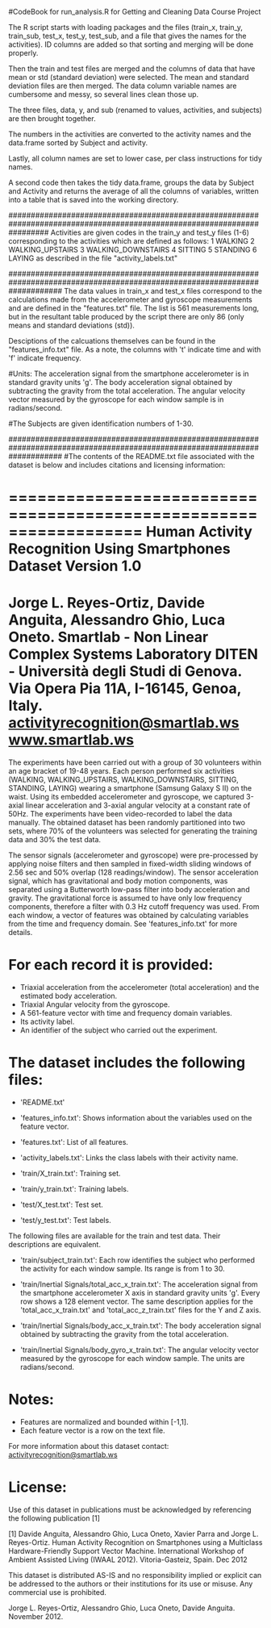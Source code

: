 #CodeBook for run_analysis.R for Getting and Cleaning Data Course Project

The R script starts with loading packages and the files (train_x, train_y, train_sub, test_x, test_y, test_sub, and a file that gives the names for the activities). ID columns are added so that sorting and merging will be done properly.

Then the train and test files are merged and the columns of data that have mean or std (standard deviation) were selected.
The mean and standard deviation files are then merged.
The data column variable names are cumbersome and messy, so several lines clean those up.

The three files, data, y, and sub (renamed to values, activities, and subjects) are then brought together.

The numbers in the activities are converted to the activity names and the data.frame sorted by Subject and activity.

Lastly, all column names are set to lower case, per class instructions for tidy names.

A second code then takes the tidy data.frame, groups the data by Subject and Activity and returns the average of all the columns of variables, written into a table that is saved into the working directory.

#########################################################################################################################
Activities are given codes in the train_y and test_y files (1-6) corresponding to the activities which are defined as follows:
1 WALKING
2 WALKING_UPSTAIRS
3 WALKING_DOWNSTAIRS
4 SITTING
5 STANDING
6 LAYING
as described in the file "activity_labels.txt"

############################################################################################################################
The data values in train_x and test_x files correspond to the calculations made from the accelerometer and gyroscope
measurements and are defined in the "features.txt" file. The list is 561 measurements long, but in the resultant table produced by the script there are only 86 (only means and standard deviations (std)).

Desciptions of the calcuations themselves can be found in the "features_info.txt" file.
As a note, the columns with 't' indicate time and with 'f' indicate frequency.

#Units: 
The acceleration signal from the smartphone accelerometer is in standard gravity units 'g'. 
The body acceleration signal obtained by subtracting the gravity from the total acceleration.
The angular velocity vector measured by the gyroscope for each window sample is in radians/second.

#The Subjects are given identification numbers of 1-30.

############################################################################################################################
#The contents of the README.txt file associated with the dataset is below and includes citations and licensing information:

==================================================================
Human Activity Recognition Using Smartphones Dataset
Version 1.0
==================================================================
Jorge L. Reyes-Ortiz, Davide Anguita, Alessandro Ghio, Luca Oneto.
Smartlab - Non Linear Complex Systems Laboratory
DITEN - Università degli Studi di Genova.
Via Opera Pia 11A, I-16145, Genoa, Italy.
activityrecognition@smartlab.ws
www.smartlab.ws
==================================================================

The experiments have been carried out with a group of 30 volunteers within an age bracket of 19-48 years. Each person performed six activities (WALKING, WALKING_UPSTAIRS, WALKING_DOWNSTAIRS, SITTING, STANDING, LAYING) wearing a smartphone (Samsung Galaxy S II) on the waist. Using its embedded accelerometer and gyroscope, we captured 3-axial linear acceleration and 3-axial angular velocity at a constant rate of 50Hz. The experiments have been video-recorded to label the data manually. The obtained dataset has been randomly partitioned into two sets, where 70% of the volunteers was selected for generating the training data and 30% the test data. 

The sensor signals (accelerometer and gyroscope) were pre-processed by applying noise filters and then sampled in fixed-width sliding windows of 2.56 sec and 50% overlap (128 readings/window). The sensor acceleration signal, which has gravitational and body motion components, was separated using a Butterworth low-pass filter into body acceleration and gravity. The gravitational force is assumed to have only low frequency components, therefore a filter with 0.3 Hz cutoff frequency was used. From each window, a vector of features was obtained by calculating variables from the time and frequency domain. See 'features_info.txt' for more details. 

For each record it is provided:
======================================

- Triaxial acceleration from the accelerometer (total acceleration) and the estimated body acceleration.
- Triaxial Angular velocity from the gyroscope. 
- A 561-feature vector with time and frequency domain variables. 
- Its activity label. 
- An identifier of the subject who carried out the experiment.

The dataset includes the following files:
=========================================

- 'README.txt'

- 'features_info.txt': Shows information about the variables used on the feature vector.

- 'features.txt': List of all features.

- 'activity_labels.txt': Links the class labels with their activity name.

- 'train/X_train.txt': Training set.

- 'train/y_train.txt': Training labels.

- 'test/X_test.txt': Test set.

- 'test/y_test.txt': Test labels.

The following files are available for the train and test data. Their descriptions are equivalent. 

- 'train/subject_train.txt': Each row identifies the subject who performed the activity for each window sample. Its range is from 1 to 30. 

- 'train/Inertial Signals/total_acc_x_train.txt': The acceleration signal from the smartphone accelerometer X axis in standard gravity units 'g'. Every row shows a 128 element vector. The same description applies for the 'total_acc_x_train.txt' and 'total_acc_z_train.txt' files for the Y and Z axis. 

- 'train/Inertial Signals/body_acc_x_train.txt': The body acceleration signal obtained by subtracting the gravity from the total acceleration. 

- 'train/Inertial Signals/body_gyro_x_train.txt': The angular velocity vector measured by the gyroscope for each window sample. The units are radians/second. 

Notes: 
======
- Features are normalized and bounded within [-1,1].
- Each feature vector is a row on the text file.

For more information about this dataset contact: activityrecognition@smartlab.ws

License:
========
Use of this dataset in publications must be acknowledged by referencing the following publication [1] 

[1] Davide Anguita, Alessandro Ghio, Luca Oneto, Xavier Parra and Jorge L. Reyes-Ortiz. Human Activity Recognition on Smartphones using a Multiclass Hardware-Friendly Support Vector Machine. International Workshop of Ambient Assisted Living (IWAAL 2012). Vitoria-Gasteiz, Spain. Dec 2012

This dataset is distributed AS-IS and no responsibility implied or explicit can be addressed to the authors or their institutions for its use or misuse. Any commercial use is prohibited.

Jorge L. Reyes-Ortiz, Alessandro Ghio, Luca Oneto, Davide Anguita. November 2012.
